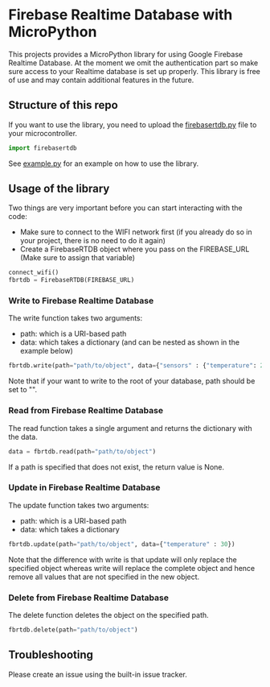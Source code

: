 # Firebase Realtime Database with MicroPython

This projects provides a MicroPython library for using Google Firebase Realtime Database. At the moment we omit the authentication part so make sure access to your Realtime database is set up properly. This library is free of use and may contain additional features in the future.

## Structure of this repo

If you want to use the library, you need to upload the [firebasertdb.py](firebasertdb.py) file to your microcontroller.

```python
import firebasertdb
```

See [example.py](example.py) for an example on how to use the library.

## Usage of the library

Two things are very important before you can start interacting with the code:

* Make sure to connect to the WIFI network first (if you already do so in your project, there is no need to do it again)
* Create a FirebaseRTDB object where you pass on the FIREBASE_URL (Make sure to assign that variable)

```python
connect_wifi() 
fbrtdb = FirebaseRTDB(FIREBASE_URL)
```

### Write to Firebase Realtime Database

The write function takes two arguments:

* path: which is a URI-based path
* data: which takes a dictionary (and can be nested as shown in the example below)

```python
fbrtdb.write(path="path/to/object", data={"sensors" : {"temperature": 25, "humidity": 60}})
```

Note that if your want to write to the root of your database, path should be set to "".

### Read from Firebase Realtime Database

The read function takes a single argument and returns the dictionary with the data.

```python
data = fbrtdb.read(path="path/to/object")
```

If a path is specified that does not exist, the return value is None.

### Update in Firebase Realtime Database

The update function takes two arguments:

* path: which is a URI-based path
* data: which takes a dictionary

```python
fbrtdb.update(path="path/to/object", data={"temperature" : 30})
```

Note that the difference with write is that update will only replace the specified object whereas write will replace the complete object and hence remove all values that are not specified in the new object.


### Delete from Firebase Realtime Database

The delete function deletes the object on the specified path.

```python
fbrtdb.delete(path="path/to/object")
```

## Troubleshooting

Please create an issue using the built-in issue tracker.
